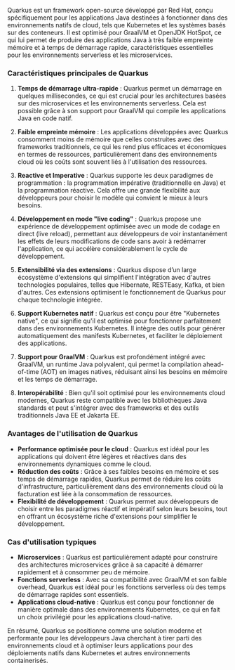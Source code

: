 Quarkus est un framework open-source développé par Red Hat, conçu spécifiquement pour les applications Java destinées à fonctionner dans des environnements natifs de cloud, tels que Kubernetes et les systèmes basés sur des conteneurs. Il est optimisé pour GraalVM et OpenJDK HotSpot, ce qui lui permet de produire des applications Java à très faible empreinte mémoire et à temps de démarrage rapide, caractéristiques essentielles pour les environnements serverless et les microservices.

### Caractéristiques principales de Quarkus

1. **Temps de démarrage ultra-rapide** : Quarkus permet un démarrage en quelques millisecondes, ce qui est crucial pour les architectures basées sur des microservices et les environnements serverless. Cela est possible grâce à son support pour GraalVM qui compile les applications Java en code natif.

2. **Faible empreinte mémoire** : Les applications développées avec Quarkus consomment moins de mémoire que celles construites avec des frameworks traditionnels, ce qui les rend plus efficaces et économiques en termes de ressources, particulièrement dans des environnements cloud où les coûts sont souvent liés à l'utilisation des ressources.

3. **Reactive et Imperative** : Quarkus supporte les deux paradigmes de programmation : la programmation impérative (traditionnelle en Java) et la programmation réactive. Cela offre une grande flexibilité aux développeurs pour choisir le modèle qui convient le mieux à leurs besoins.

4. **Développement en mode "live coding"** : Quarkus propose une expérience de développement optimisée avec un mode de codage en direct (live reload), permettant aux développeurs de voir instantanément les effets de leurs modifications de code sans avoir à redémarrer l'application, ce qui accélère considérablement le cycle de développement.

5. **Extensibilité via des extensions** : Quarkus dispose d’un large écosystème d'extensions qui simplifient l'intégration avec d'autres technologies populaires, telles que Hibernate, RESTEasy, Kafka, et bien d'autres. Ces extensions optimisent le fonctionnement de Quarkus pour chaque technologie intégrée.

6. **Support Kubernetes natif** : Quarkus est conçu pour être "Kubernetes native", ce qui signifie qu'il est optimisé pour fonctionner parfaitement dans des environnements Kubernetes. Il intègre des outils pour générer automatiquement des manifests Kubernetes, et faciliter le déploiement des applications.

7. **Support pour GraalVM** : Quarkus est profondément intégré avec GraalVM, un runtime Java polyvalent, qui permet la compilation ahead-of-time (AOT) en images natives, réduisant ainsi les besoins en mémoire et les temps de démarrage.

8. **Interopérabilité** : Bien qu'il soit optimisé pour les environnements cloud modernes, Quarkus reste compatible avec les bibliothèques Java standards et peut s'intégrer avec des frameworks et des outils traditionnels Java EE et Jakarta EE.

### Avantages de l'utilisation de Quarkus

- **Performance optimisée pour le cloud** : Quarkus est idéal pour les applications qui doivent être légères et réactives dans des environnements dynamiques comme le cloud.
- **Réduction des coûts** : Grâce à ses faibles besoins en mémoire et ses temps de démarrage rapides, Quarkus permet de réduire les coûts d'infrastructure, particulièrement dans des environnements cloud où la facturation est liée à la consommation de ressources.
- **Flexibilité de développement** : Quarkus permet aux développeurs de choisir entre les paradigmes réactif et impératif selon leurs besoins, tout en offrant un écosystème riche d'extensions pour simplifier le développement.

### Cas d'utilisation typiques

- **Microservices** : Quarkus est particulièrement adapté pour construire des architectures microservices grâce à sa capacité à démarrer rapidement et à consommer peu de mémoire.
- **Fonctions serverless** : Avec sa compatibilité avec GraalVM et son faible overhead, Quarkus est idéal pour les fonctions serverless où des temps de démarrage rapides sont essentiels.
- **Applications cloud-native** : Quarkus est conçu pour fonctionner de manière optimale dans des environnements Kubernetes, ce qui en fait un choix privilégié pour les applications cloud-native.

En résumé, Quarkus se positionne comme une solution moderne et performante pour les développeurs Java cherchant à tirer parti des environnements cloud et à optimiser leurs applications pour des déploiements natifs dans Kubernetes et autres environnements containerisés.